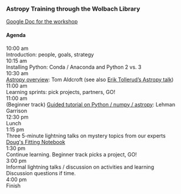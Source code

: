 ### Astropy Training through the Wolbach Library
[Google Doc for the workshop](https://docs.google.com/document/d/14ZScNwn0mecn57A4Tt2YVh1wADXp752Tp73gzpAeUKE/edit)
   
#### Agenda   

10:00 am      
Introduction: people, goals, strategy  
10:15 am    
Installing Python: Conda / Anaconda and Python 2 vs. 3   
10:30 am    
[Astropy overview](https://docs.google.com/presentation/d/1amMStRFhcsnkq2zEsQZ6HFl2N-5o1OXCn2AFi3UpAy4/edit): Tom Aldcroft (see also [Erik Tollerud’s Astropy talk](https://drive.google.com/file/d/0B52P_nYJgKHRSk1SbXZSeFlxMnc/view))   
11:00 am    
Learning sprints: pick projects, partners, GO!     
11:00 am    
(Beginner track) [Guided tutorial on Python / numpy / astropy](http://python4astronomers.github.io/core/numpy_scipy.html): Lehman Garrison   
12:30 pm    
Lunch    
1:15 pm     
Three 5-minute lightning talks on mystery topics from our experts     
[Doug's Fitting Notebook](https://github.com/DougBurke/sherpa-standalone-notebooks/blob/master/really%20simple%20fit.ipynb)   
1:30 pm     
Continue learning.  Beginner track picks a project, GO!     
3:00 pm     
Informal lightning talks / discussion on activities and learning     
Discussion questions if time.   
4:00 pm   
Finish    
   
